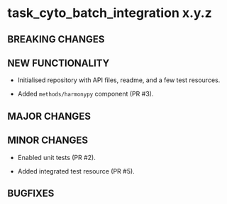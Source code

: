 # task_cyto_batch_integration x.y.z

## BREAKING CHANGES

<!-- * Restructured `src` directory (PR #3). -->

## NEW FUNCTIONALITY

* Initialised repository with API files, readme, and a few test resources.

* Added `methods/harmonypy` component (PR #3).

## MAJOR CHANGES

## MINOR CHANGES

* Enabled unit tests (PR #2).

* Added integrated test resource (PR #5).

## BUGFIXES

